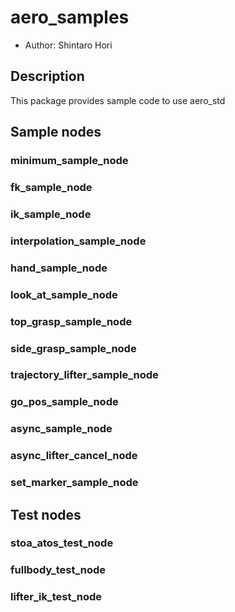 # aero_samples

- Author: Shintaro Hori

## Description

This package provides sample code to use aero_std

## Sample nodes

### minimum_sample_node

### fk_sample_node

### ik_sample_node

### interpolation_sample_node

### hand_sample_node

### look_at_sample_node

### top_grasp_sample_node

### side_grasp_sample_node

### trajectory_lifter_sample_node

### go_pos_sample_node

### async_sample_node

### async_lifter_cancel_node

### set_marker_sample_node

## Test nodes

### stoa_atos_test_node

### fullbody_test_node

### lifter_ik_test_node
